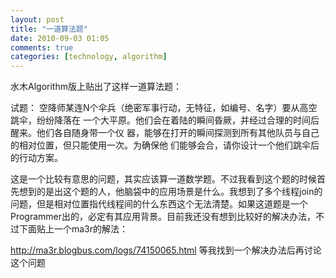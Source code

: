 ```yaml
---
layout: post
title: "一道算法题"
date: 2010-09-03 01:05
comments: true
categories: [technology, algorithm]
---
```

水木Algorithm版上贴出了这样一道算法题：

试题：
空降师某连N个伞兵（绝密军事行动，无特征，如编号、名字）要从高空跳伞，纷纷降落在
一个大平原。他们会在着陆的瞬间昏厥，并经过合理的时间后醒来。他们各自随身带一个仪
器，能够在打开的瞬间探测到所有其他队员与自己的相对位置，但只能使用一次。为确保他
们能够会合，请你设计一个他们跳伞后的行动方案。

<!--more-->

这是一个比较有意思的问题，其实应该算一道数学题。不过我看到这个题的时候首先想到的是出这个题的人，他脑袋中的应用场景是什么。我想到了多个线程join的问题，但是相对位置指代线程间的什么东西这个无法清楚。如果这道题是一个Programmer出的，必定有其应用背景。目前我还没有想到比较好的解决办法，不过下面贴上一个ma3r的解法：

http://ma3r.blogbus.com/logs/74150065.html
等我找到一个解决办法后再讨论这个问题